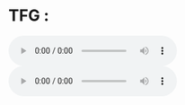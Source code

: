 # TFG : 

<audio controls>
  <source src="([https://github.com/santirf01/](https://github.com/santirf01/TFG_TTS/blob/main/Audios/216MultiSpeaker/0-audio_171900_cfb4c531a464cabe8a63.wav))"autoplay>
  Tu navegador no soporta la reproducción de audio.
  </audio>
  
<audio controls>
  <source src="([drive](https://drive.google.com/file/d/1fNRgQ4MWNhaotHgSfbDuWXV5ZPK6rUht/view?usp=share_link))"autoplay>
  Tu navegador no soporta la reproducción de audio.
 </audio>

